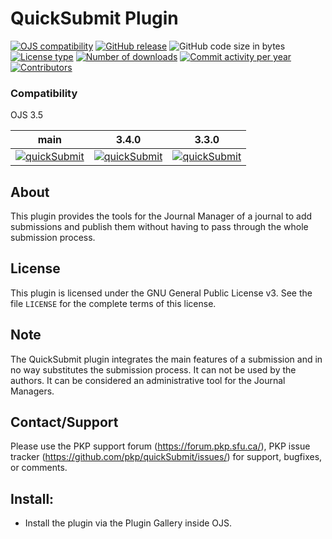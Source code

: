 # QuickSubmit Plugin


[![OJS compatibility](https://img.shields.io/badge/ojs-3.5-brightgreen)](https://github.com/pkp/ojs/tree/stable-3_5_0)
[![GitHub release](https://img.shields.io/github/v/release/pkp/quickSubmit?include_prereleases&label=latest%20release)](https://github.com/pkp/quickSubmit/releases)
![GitHub code size in bytes](https://img.shields.io/github/languages/code-size/pkp/quickSubmit)
[![License type](https://img.shields.io/github/license/pkp/quickSubmit)](https://github.com/pkp/quickSubmit/blob/main/LICENSE)
[![Number of downloads](https://img.shields.io/github/downloads/pkp/quickSubmit/total)](https://github.com/pkp/quickSubmit/releases)
[![Commit activity per year](https://img.shields.io/github/commit-activity/y/pkp/quickSubmit)](https://github.com/pkp/quickSubmit/graphs/code-frequency)
[![Contributors](https://img.shields.io/github/contributors-anon/pkp/quickSubmit)](https://github.com/pkp/quickSubmit/graphs/contributors)

### Compatibility
OJS 3.5

| main | 3.4.0 | 3.3.0
| ---- | ---- | ----
  | [![quickSubmit](https://github.com/pkp/quickSubmit/actions/workflows/main.yml/badge.svg)](https://github.com/pkp/quickSubmit/actions/workflows/main.yml)                      | [![quickSubmit](https://github.com/pkp/quickSubmit/actions/workflows/stable-3_4_0.yml/badge.svg)](https://github.com/pkp/quickSubmit/actions/workflows/stable-3_4_0.yml)                      | [![quickSubmit](https://github.com/pkp/quickSubmit/actions/workflows/stable-3_3_0.yml/badge.svg)](https://github.com/pkp/quickSubmit/actions/workflows/stable-3_3_0.yml)                |


## About

This plugin provides the tools for the Journal Manager of a journal to add submissions and publish them without having
to pass through the whole submission process.

## License

This plugin is licensed under the GNU General Public License v3. See the file `LICENSE` for the complete terms of this license.

## Note

The QuickSubmit plugin integrates the main features of a submission and in no way substitutes the submission process. It can not be used by the authors. It can be considered an administrative tool for the Journal Managers.

## Contact/Support

Please use the PKP support forum (https://forum.pkp.sfu.ca/), PKP issue tracker (https://github.com/pkp/quickSubmit/issues/) for support, bugfixes, or comments.

## Install:

 * Install the plugin via the Plugin Gallery inside OJS.
